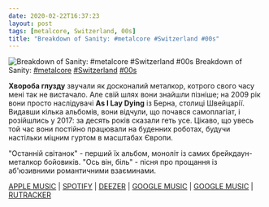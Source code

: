 ```yaml
---
date: 2020-02-22T16:37:23
layout: post
tags: [metalcore, Switzerland, 00s]
title: "Breakdown of Sanity: #metalcore #Switzerland #00s"
---
```

![Breakdown of Sanity: #metalcore #Switzerland #00s](https://res.cloudinary.com/vast-space-unexplored/image/upload/photos/photo_900_22-02-2020_16-37-23.jpg)
Breakdown of Sanity: [#metalcore](/tags/#metalcore) [#Switzerland](/tags/#Switzerland) [#00s](/tags/#00s)

**Хвороба глузду** звучали як досконалий металкор, котрого свого часу мені так не вистачало. Але свій шлях вони знайшли пізніше; на 2009 рік вони просто наслідувачі **As I Lay Dying** із Берна, столиці Швейцарії. Видавши кілька альбомів, вони відчули, що почався самоплагіат, і розійшлись у 2017: за десять років сказали геть усе. Цікаво, що увесь той час вони постійно працювали на буденних роботах, будучи настільки міцним гуртом в масштабах Європи.

&quot;Останній світанок&quot; - перший їх альбом, моноліт із самих брейкдаун-металкор бойовиків. &quot;Ось він, біль&quot; - пісня про прощання із аб&#39;юзивними романтичними взаєминами.

[APPLE MUSIC](https://music.apple.com/ru/album/the-last-sunset/507142169) \| [SPOTIFY](https://open.spotify.com/album/3qS0aWojzW1cm1aq7H0LK7) \| [DEEZER](https://www.deezer.com/album/2254791?utm_source=deezer&amp;utm_content=album-2254791&amp;utm_term=1601611822_1582381843&amp;utm_medium=web) \| [GOOGLE MUSIC](https://play.google.com/music/m/Bmlfcgedez65jhxi6vi6vkrlcoa?t=The_Last_Sunset_-_Breakdown_of_Sanity) \| [GOOGLE MUSIC](https://www.youtube.com/playlist?list=OLAK5uy_kMQNzzlyuC4dD6rQNeTA5Ybo9TTK6zRb0) \| [RUTRACKER](https://rutracker.org/forum/viewtopic.php?t=3888728)